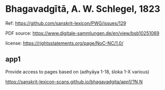 
# Bhagavadgītā,  A. W. Schlegel, 1823

Ref: https://github.com/sanskrit-lexicon/PWG/issues/129

PDF source: https://www.digitale-sammlungen.de/en/view/bsb10251069

license: https://rightsstatements.org/page/NoC-NC/1.0/  

## app1
Provide access to pages based on (adhyāya 1-18, śloka 1-X various)

https://sanskrit-lexicon-scans.github.io/bhagavadgita/app1/?N,N

